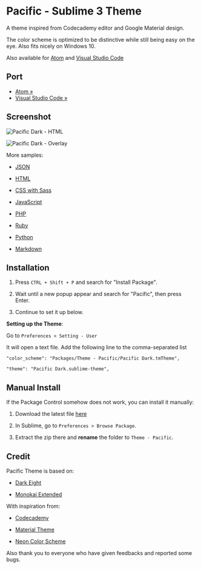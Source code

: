 Pacific - Sublime 3 Theme
========

A theme inspired from Codecademy editor and Google Material design.

The color scheme is optimized to be distinctive while still being easy on the eye. Also fits nicely on Windows 10.

Also available for [Atom](https://github.com/hrsetyono/pacific-atom) and [Visual Studio Code](https://github.com/hrsetyono/pacific-vscode)

## Port

- [Atom »](https://github.com/hrsetyono/pacific-atom)
- [Visual Studio Code »](https://github.com/hrsetyono/pacific-vscode)

Screenshot
------------------

![Pacific Dark - HTML](https://raw.github.com/hrsetyono/cdn/master/theme_pacific/sample-html.jpg)

![Pacific Dark - Overlay](https://raw.github.com/hrsetyono/cdn/master/theme_pacific/sample-overlay.jpg)

More samples:

- [JSON](https://raw.github.com/hrsetyono/cdn/master/theme_pacific/sample-json.jpg)

- [HTML](https://raw.github.com/hrsetyono/cdn/master/theme_pacific/sample-html.jpg)

- [CSS with Sass](https://raw.github.com/hrsetyono/cdn/master/theme_pacific/sample-css.jpg)

- [JavaScript](https://raw.github.com/hrsetyono/cdn/master/theme_pacific/sample-javascript.jpg)

- [PHP](https://raw.github.com/hrsetyono/cdn/master/theme_pacific/sample-php.jpg)

- [Ruby](https://raw.github.com/hrsetyono/cdn/master/theme_pacific/sample-ruby.jpg)

- [Python](https://raw.github.com/hrsetyono/cdn/master/theme_pacific/sample-python.jpg)

- [Markdown](https://raw.github.com/hrsetyono/cdn/master/theme_pacific/sample-markdown.jpg)


Installation
-------------------

1. Press `CTRL + Shift + P` and search for "Install Package".

2. Wait until a new popup appear and search for "Pacific", then press Enter.

3. Continue to set it up below.

**Setting up the Theme**:

Go to `Preferences > Setting - User`

It will open a text file. Add the following line to the comma-separated list

    "color_scheme": "Packages/Theme - Pacific/Pacific Dark.tmTheme",

    "theme": "Pacific Dark.sublime-theme",

Manual Install
----------------

If the Package Control somehow does not work, you can install it manually:

1. Download the latest file [here](https://github.com/hrsetyono/theme_pacific/releases)

2. In Sublime, go to `Preferences > Browse Package`.

3. Extract the zip there and **rename** the folder to `Theme - Pacific`.

Credit
-------------------

Pacific Theme is based on:

- [Dark Eight](https://github.com/ShawnMcCool/theme-dark-eight)

- [Monokai Extended](https://github.com/jonschlinkert/sublime-monokai-extended)

With inspiration from:

- [Codecademy](http://codecademy.com/)

- [Material Theme](https://github.com/equinusocio/material-theme)

- [Neon Color Scheme](https://github.com/MattDMo/Neon-color-scheme)

Also thank you to everyone who have given feedbacks and reported some bugs.
